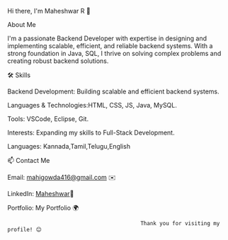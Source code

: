 Hi there, I'm Maheshwar R 👋

About Me

I'm a passionate Backend Developer with expertise in designing and implementing scalable, efficient, and reliable backend systems. With a strong foundation in Java, SQL, I thrive on solving complex problems and creating robust backend solutions.

🛠️ Skills

Backend Development: Building scalable and efficient backend systems.

Languages & Technologies:HTML, CSS, JS, Java, MySQL.

Tools: VSCode, Eclipse, Git.

Interests: Expanding my skills to Full-Stack Development.

Languages: Kannada,Tamil,Telugu,English

📫 Contact Me

Email:   mahigowda416@gmail.com ✉️

LinkedIn: [Maheshwar](https://www.linkedin.com/in/maheshwar-r-97754622b/)🔗

Portfolio: My Portfolio 🌍


                                              Thank you for visiting my profile! 😊
